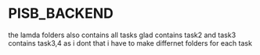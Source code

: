 # PISB_BACKEND
the lamda folders also contains all tasks glad contains task2 and task3 contains task3,4
as i dont that i have to make differnet folders for each task 
